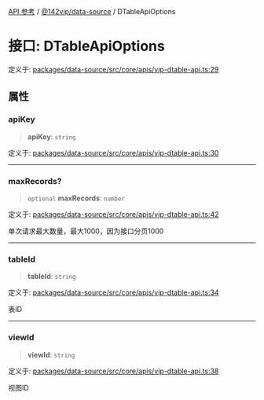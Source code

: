 [API 参考](../../../index.md) / [@142vip/data-source](../index.md) / DTableApiOptions

# 接口: DTableApiOptions

定义于: [packages/data-source/src/core/apis/vip-dtable-api.ts:29](https://github.com/142vip/core-x/blob/d4a5b2e7c860b49a40d6ff85745b241507ccf1fd/packages/data-source/src/core/apis/vip-dtable-api.ts#L29)

## 属性

### apiKey

> **apiKey**: `string`

定义于: [packages/data-source/src/core/apis/vip-dtable-api.ts:30](https://github.com/142vip/core-x/blob/d4a5b2e7c860b49a40d6ff85745b241507ccf1fd/packages/data-source/src/core/apis/vip-dtable-api.ts#L30)

***

### maxRecords?

> `optional` **maxRecords**: `number`

定义于: [packages/data-source/src/core/apis/vip-dtable-api.ts:42](https://github.com/142vip/core-x/blob/d4a5b2e7c860b49a40d6ff85745b241507ccf1fd/packages/data-source/src/core/apis/vip-dtable-api.ts#L42)

单次请求最大数量，最大1000，因为接口分页1000

***

### tableId

> **tableId**: `string`

定义于: [packages/data-source/src/core/apis/vip-dtable-api.ts:34](https://github.com/142vip/core-x/blob/d4a5b2e7c860b49a40d6ff85745b241507ccf1fd/packages/data-source/src/core/apis/vip-dtable-api.ts#L34)

表ID

***

### viewId

> **viewId**: `string`

定义于: [packages/data-source/src/core/apis/vip-dtable-api.ts:38](https://github.com/142vip/core-x/blob/d4a5b2e7c860b49a40d6ff85745b241507ccf1fd/packages/data-source/src/core/apis/vip-dtable-api.ts#L38)

视图ID
